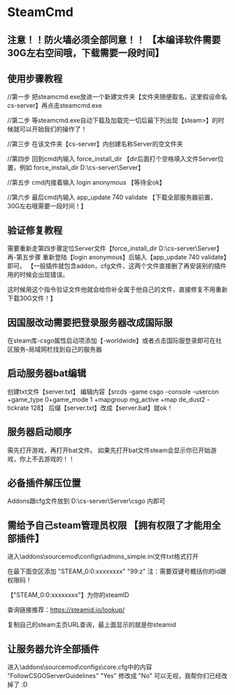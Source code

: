 # SteamCmd
注意！！防火墙必须全部同意！！ 【本编译软件需要30G左右空间哦，下载需要一段时间】
--
使用步骤教程
--
//第一步
把steamcmd.exe放进一个新建文件夹【文件夹随便取名，这里假设命名cs-server】再点击steamcmd.exe

//第二步
等steamcmd.exe自动下载及加载完一切后最下列出现【steam>】的时候就可以开始我们的操作了！

//第三步
在该文件夹【cs-server】内创建名称Server的空文件夹

//第四步
回到cmd内输入 force_install_dir 【dir后面打个空格填入文件Server位置，例如 force_install_dir D:\cs-server\Server】

//第五步
cmd内接着输入 login anonymous 【等待全ok】

//第六步
最后cmd内输入 app_update 740 validate 
【下载全部服务器前置，30G左右哦需要一段时间！】


验证修复教程 
--
需要重新走第四步骤定位Server文件【force_install_dir D:\cs-server\Server】再-第五步骤
重新登陆【login anonymous】后输入【app_update 740 validate】即可。
【一般插件就包含addon，cfg文件，这两个文件直接删了再安装别的插件用的时候会出现错误。

这时候用这个指令验证文件他就会给你补全属于他自己的文件，直接修复不用重新下载30G文件！】


因国服改动需要把登录服务器改成国际服
--
在steam库-csgo属性启动项添加【-worldwide】或者点击国际服登录即可在社区服务-局域网栏找到自己的服务器


启动服务器bat编辑 
--
创建txt文件【server.txt】
编辑内容【srcds -game csgo -console -usercon +game_type 0+game_mode 1 +mapgroup mg_active +map de_dust2 -tickrate 128】
后缀【server.txt】改成【server.bat】就ok！

服务器启动顺序
--
需先打开游戏，再打开bat文件。
如果先打开bat文件steam会显示你已开始游戏，你上不去游戏的！！

必备插件解压位置
--
Addons跟cfg文件放到 D:\cs-server\Server\csgo 内即可

需给予自己steam管理员权限 【拥有权限了才能用全部插件】
--
进入\addons\sourcemod\configs\admins_simple.ini文件txt格式打开

在最下面空区添加 "STEAM_0:0:xxxxxxxx"	"99:z"  注：需要双键号概括你的id跟权限码！

【"STEAM_0:0:xxxxxxxx"】为你的steamID 

查询链接推荐：https://steamid.io/lookup/

复制自己的steam主页URL查询，最上面显示的就是你steamid 

让服务器允许全部插件
--
进入\addons\sourcemod\configs\core.cfg中的内容
"FollowCSGOServerGuidelines" "Yes" 修改成 "No"
可以无视，我帮你们已经改掉了 :D
